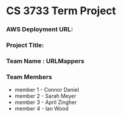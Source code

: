 # CS 3733 Term Project
### AWS Deployment URL: 
### Project Title: 
### Team Name :  URLMappers
### Team Members 
* member 1 - Connor Daniel
* member 2 - Sarah Meyer
* member 3 - April Zingher
* member 4 - Ian Wood

